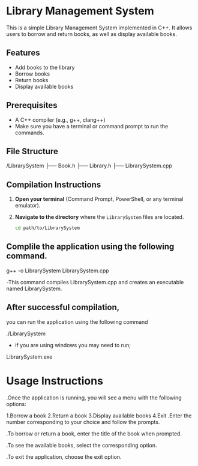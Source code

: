 # Library Management System

This is a simple Library Management System implemented in C++. It allows users to borrow and return books, as well as display available books.

## Features

- Add books to the library
- Borrow books
- Return books
- Display available books

## Prerequisites

- A C++ compiler (e.g., g++, clang++)
- Make sure you have a terminal or command prompt to run the commands.

## File Structure

/LibrarySystem
├── Book.h
├── Library.h
├── LibrarySystem.cpp


## Compilation Instructions

1. **Open your terminal** (Command Prompt, PowerShell, or any terminal emulator).
2. **Navigate to the directory** where the `LibrarySystem` files are located.

   ```bash
   cd path/to/LibrarySystem
## Complile the application using the following command.

g++ -o LibrarySystem LibrarySystem.cpp

-This command compiles LibrarySystem.cpp and creates an executable named LibrarySystem.

## After successful compilation,
you can run the application using the following command

./LibrarySystem

- if you are using windows you may need to run;
  
LibrarySystem.exe

# Usage Instructions
.Once the application is running, you will see a menu with the following options:

  1.Borrow a book
  2.Return a book
  3.Display available books
  4.Exit
.Enter the number corresponding to your choice and follow the prompts.

.To borrow or return a book, enter the title of the book when prompted.

.To see the available books, select the corresponding option.

.To exit the application, choose the exit option.
